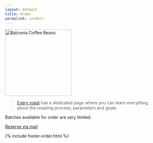 ```yaml
---
layout: default
title: Order
permalink: /order/
---
```


<div class="package"><img src="{{ site.baseurl }}/assets/package@2x.png" width="220px" alt="Balconia Coffee Beans" /></div>

<blockquote>
<p><a href="/">Every roast</a> has a dedicated page where you can learn everything about the roasting process, parameters and goals.</p>
</blockquote>

Batches available for order are very limited.

<div class="package">
<span><a href="mailto:hello@plontsch.de">Reserve via mail</a></span>
</div>

{% include footer-order.html %}
